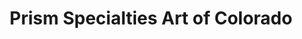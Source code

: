 ---
title: "Prism Specialties Art of Colorado"
url: /centennial/prism-specialties-art-of-colorado/
shop: Kunst
---